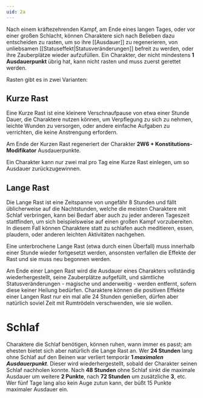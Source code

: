 ```yaml
---
uid: 2a
---
```

Nach einem kräftezehrenden Kampf, am Ende eines langen Tages, oder vor einer großen Schlacht, können Charaktere sich nach Belieben dazu entscheiden zu rasten, um so ihre [[Ausdauer]] zu regenerieren, von unliebsamen [[Statuseffekt|Statusveränderungen]] befreit zu werden, oder ihre Zauberplätze wieder aufzufüllen. Ein Charakter, der nicht mindestens **1 Ausdauerpunkt** übrig hat, kann nicht rasten und muss zuerst gerettet werden.

Rasten gibt es in zwei Varianten:

## Kurze Rast

Eine Kurze Rast ist eine kleinere Verschnaufpause von etwa einer Stunde Dauer, die Charaktere nutzen können, um Verpflegung zu sich zu nehmen, leichte Wunden zu versorgen, oder andere einfache Aufgaben zu verrichten, die keine Anstrengung erfordern.

Am Ende der Kurzen Rast regeneriert der Charakter **2W6 + Konstitutions-Modifikator** Ausdauerpunkte.

Ein Charakter kann nur zwei mal pro Tag eine Kurze Rast einlegen, um so Ausdauer zurückzugewinnen.

## Lange Rast

Die Lange Rast ist eine Zeitspanne von ungefähr 8 Stunden und fällt üblicherweise auf die Nachtstunden, welche die meisten Charaktere mit Schlaf verbringen, kann bei Bedarf aber auch zu jeder anderen Tageszeit stattfinden, um sich beispielsweise auf einen großen Kampf vorzubereiten. In diesem Fall können Charaktere statt zu schlafen auch meditieren, essen, plaudern, oder anderen leichten Aktivitäten nachgehen.

Eine unterbrochene Lange Rast (etwa durch einen Überfall) muss innerhalb einer Stunde wieder fortgesetzt werden, ansonsten verfallen die Effekte der Rast und sie muss neu begonnen werden.

Am Ende einer Langen Rast wird die Ausdauer eines Charakters vollständig wiederhergestellt, seine Zauberplätze aufgefüllt, und sämtliche Statusveränderungen - magische und anderweitig - werden entfernt, sofern diese keiner Heilung bedürfen. Charaktere können die positiven Effekte einer Langen Rast nur ein mal alle 24 Stunden genießen, dürfen aber natürlich soviel Zeit mit Rumtrödeln verschwenden, wie sie wollen.

# Schlaf

Charaktere die Schlaf benötigen, können ruhen, wann immer es passt; am ehesten bietet sich aber natürlich die Lange Rast an. Wer **24 Stunden** lang ohne Schlaf auf den Beinen war verliert temporär **1 _maximalen Ausdauerpunkt_**. Dieser wird wiederhergestellt, sobald der Charakter seinen Schlaf nachholen konnte. Nach **48 Stunden** ohne Schlaf sinkt die maximale Ausdauer um weitere **2 Punkte**, nach **72 Stunden** um zusätzliche **3**, etc. Wer fünf Tage lang also kein Auge zutun kann, der büßt 15 Punkte maximaler Ausdauer ein.